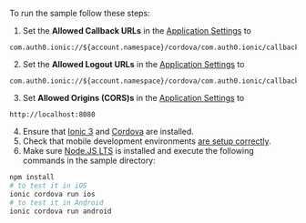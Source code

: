 
To run the sample follow these steps:

1) Set the **Allowed Callback URLs** in the [Application Settings](${manage_url}/#/applications/${account.clientId}/settings) to
```text
com.auth0.ionic://${account.namespace}/cordova/com.auth0.ionic/callback
```
2) Set the **Allowed Logout URLs** in the [Application Settings](${manage_url}/#/applications/${account.clientId}/settings) to
```text
com.auth0.ionic://${account.namespace}/cordova/com.auth0.ionic/callback
```
3) Set **Allowed Origins (CORS)s** in the [Application Settings](${manage_url}/#/applications/${account.clientId}/settings) to
```text
http://localhost:8080
```
4) Ensure that [Ionic 3](https://ionicframework.com/docs/intro/installation/) and [Cordova](https://ionicframework.com/docs/cli/#using-cordova) are installed.
5) Check that mobile development environments [are setup correctly](https://ionicframework.com/docs/intro/deploying/).
6) Make sure [Node.JS LTS](https://nodejs.org/en/download/) is installed and execute the following commands in the sample directory:
```bash
npm install
# to test it in iOS
ionic cordova run ios 
# to test it in Android
ionic cordova run android
```
